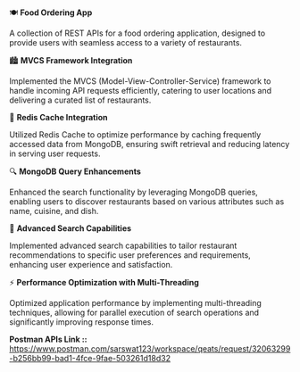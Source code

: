 🍽️ **Food Ordering App**

A collection of REST APIs for a food ordering application, designed to provide users with seamless access to a variety of restaurants.

🏙️ **MVCS Framework Integration**

Implemented the MVCS (Model-View-Controller-Service) framework to handle incoming API requests efficiently, catering to user locations and delivering a curated list of restaurants.

🔄 **Redis Cache Integration**

Utilized Redis Cache to optimize performance by caching frequently accessed data from MongoDB, ensuring swift retrieval and reducing latency in serving user requests.

🔍 **MongoDB Query Enhancements**

Enhanced the search functionality by leveraging MongoDB queries, enabling users to discover restaurants based on various attributes such as name, cuisine, and dish.

🔎 **Advanced Search Capabilities**

Implemented advanced search capabilities to tailor restaurant recommendations to specific user preferences and requirements, enhancing user experience and satisfaction.

⚡ **Performance Optimization with Multi-Threading**

Optimized application performance by implementing multi-threading techniques, allowing for parallel execution of search operations and significantly improving response times.

**Postman APIs Link ::** https://www.postman.com/sarswat123/workspace/qeats/request/32063299-b256bb99-bad1-4fce-9fae-503261d18d32 
